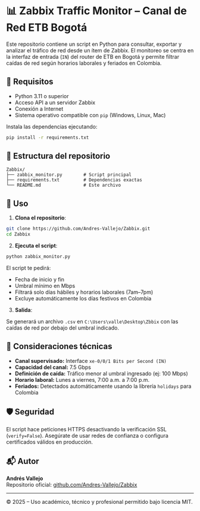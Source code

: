 # 📊 Zabbix Traffic Monitor – Canal de Red ETB Bogotá

Este repositorio contiene un script en Python para consultar, exportar y analizar el tráfico de red desde un ítem de Zabbix. El monitoreo se centra en la interfaz de entrada (`IN`) del router de ETB en Bogotá y permite filtrar caídas de red según horarios laborales y feriados en Colombia.

## 🔧 Requisitos

- Python 3.11 o superior
- Acceso API a un servidor Zabbix
- Conexión a Internet
- Sistema operativo compatible con `pip` (Windows, Linux, Mac)

Instala las dependencias ejecutando:

```bash
pip install -r requirements.txt
```

## 📂 Estructura del repositorio

```text
Zabbix/
├── zabbix_monitor.py        # Script principal
├── requirements.txt         # Dependencias exactas
└── README.md                # Este archivo
```

## 🚀 Uso

1. **Clona el repositorio**:

```bash
git clone https://github.com/Andres-Vallejo/Zabbix.git
cd Zabbix
```

2. **Ejecuta el script**:

```bash
python zabbix_monitor.py
```

El script te pedirá:
- Fecha de inicio y fin
- Umbral mínimo en Mbps
- Filtrará solo días hábiles y horarios laborales (7am–7pm)
- Excluye automáticamente los días festivos en Colombia

3. **Salida**:

Se generará un archivo `.csv` en `C:\Users\valle\Desktop\Zbbix` con las caídas de red por debajo del umbral indicado.

## 🏢 Consideraciones técnicas

- **Canal supervisado:** Interface `xe-0/0/1 Bits per Second (IN)`
- **Capacidad del canal:** 7.5 Gbps
- **Definición de caída:** Tráfico menor al umbral ingresado (ej: 100 Mbps)
- **Horario laboral:** Lunes a viernes, 7:00 a.m. a 7:00 p.m.
- **Feriados:** Detectados automáticamente usando la librería `holidays` para Colombia

## 🛡️ Seguridad

El script hace peticiones HTTPS desactivando la verificación SSL (`verify=False`). Asegúrate de usar redes de confianza o configura certificados válidos en producción.

## 📬 Autor

**Andrés Vallejo**  
Repositorio oficial: [github.com/Andres-Vallejo/Zabbix](https://github.com/Andres-Vallejo/Zabbix)

---

© 2025 – Uso académico, técnico y profesional permitido bajo licencia MIT.

